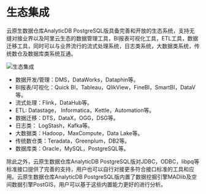 # 生态集成

云原生数据仓库AnalyticDB PostgreSQL版具备完善和开放的生态系统，支持无缝对接业界以及阿里云生态的数据管理工具，BI报表可视化工具，ETL工具，数据迁移工具，同时可以与业界流行的流式处理系统，日志类系统，大数据类系统，传统数仓及数据库类系统互通。

![生态集成](https://static-aliyun-doc.oss-accelerate.aliyuncs.com/assets/img/zh-CN/5524985161/p249676.png)

-   数据开发/管理：DMS，DataWorks，Dataphin等。
-   BI报表/可视化：Quick BI，Tableau，QlikView，FineBI，SmartBI，DataV等。
-   流式处理：Flink，DataHub等。
-   ETL: Datastage， Informatica，Kettle，Automation等。
-   数据迁移：DTS，DataX，OGG，DSG等。
-   日志类： LogStash，Kafka等。
-   大数据类：Hadoop，MaxCompute，Data Lake等。
-   传统数仓类：Teradata，Greenplum，DB2等。
-   数据库类：Oracle，MySQL，PostgreSQL等。

除此之外，云原生数据仓库AnalyticDB PostgreSQL版对JDBC，ODBC，libpq等标准接口提供了完善的支持，用户也可以自行对接更多符合接口标准的工具和应用。云原生数据仓库AnalyticDB PostgreSQL版内置了数据挖掘引擎MADlib及空间数据引擎PostGIS，用户可以基于这些内置能力更好的进行分析。

